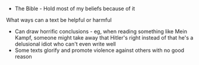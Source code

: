 
- The Bible - Hold most of my beliefs because of it

What ways can a text be helpful or harmful
- Can draw horrific conclusions - eg, when reading something like Mein Kampf, someone might take away that Hitler's right instead of that he's a delusional idiot who can't even write well
- Some texts glorify and promote violence against others with no good reason